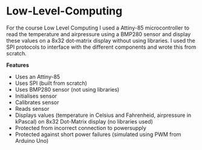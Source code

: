 # Low-Level-Computing

For the course Low Level Computing I used a Attiny-85 microcontroller to read the temperature and airpressure using a BMP280 sensor and display these values on a 8x32 dot-matrix display without using libraries. I used the SPI protocols to interface with the different components and wrote this from scratch.

**Features**

- Uses an Attiny-85
- Uses SPI (built from scratch)
- Uses BMP280 sensor (not using libraries)
- Initialises sensor 
- Calibrates sensor
- Reads sensor
- Displays values (temperature in Celsius and Fahrenheid, airpressure in kPascal) on 8x32 Dot-Matrix display (no libraries used)
- Protected from incorrect connection to powersupply
- Protected against short power failures (simulated using PWM from Arduino Uno)
